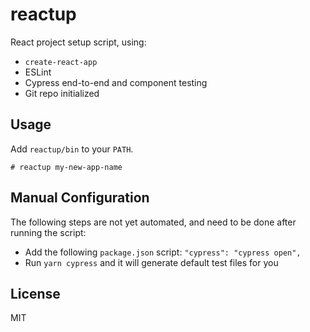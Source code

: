 # reactup

React project setup script, using:

- `create-react-app`
- ESLint
- Cypress end-to-end and component testing
- Git repo initialized

## Usage

Add `reactup/bin` to your `PATH`.

```
# reactup my-new-app-name
```

## Manual Configuration

The following steps are not yet automated, and need to be done after running the script:

- Add the following `package.json` script: `"cypress": "cypress open",`
- Run `yarn cypress` and it will generate default test files for you

## License

MIT
